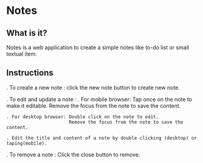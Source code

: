 # Notes


What is it?
-----------

Notes is a web application to create a simple notes like to-do list or small textual item.

Instructions
-------------

. To create a new note : click the new note button to create new note.

. To edit and update a note :
    . For mobile browser: Tap once on the note to make it editable.
                          Remove the focus from the note to save the content.

    . For desktop browser: Double click on the note to edit.
                           Remove the focus from the note to save the content.

    . Edit the title and content of a note by double clicking (desktop) or taping(mobile).     

. To remove a note : Click the close button to remove.

